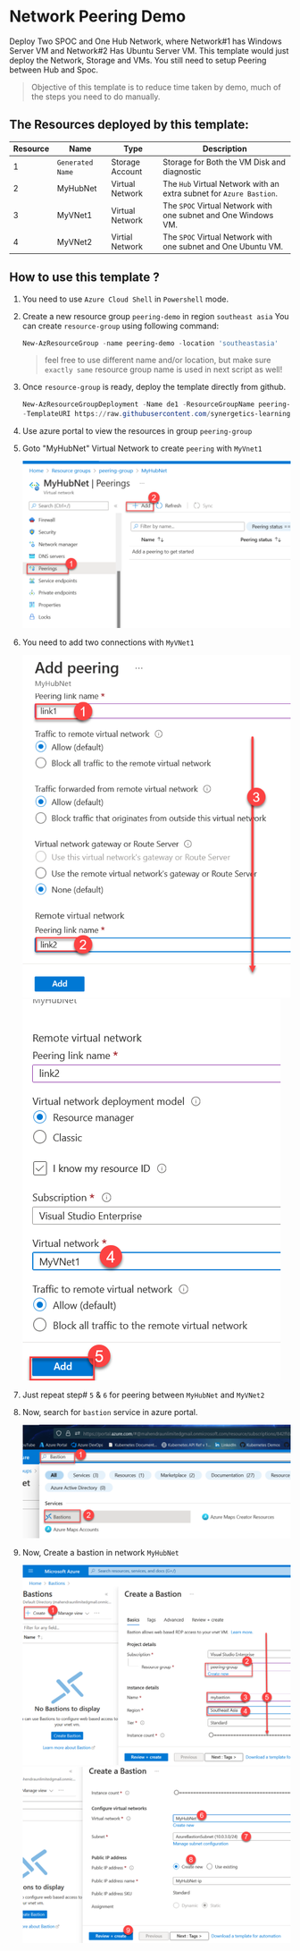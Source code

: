 # Network Peering Demo 

Deploy Two SPOC and One Hub Network, where Network#1 has Windows Server VM and Network#2 Has Ubuntu Server VM. This template would just deploy the Network, Storage and VMs. You still need to setup Peering between Hub and Spoc.

> Objective of this template is to reduce time taken by demo, much of the steps you need to do manually.

## The Resources deployed by this template:

Resource  | Name | Type | Description
----------|------|------|------------
1 | `Generated Name`  | Storage Account | Storage for Both the VM Disk and diagnostic
2 | MyHubNet | Virtual Network | The `Hub` Virtual Network with an extra subnet for `Azure Bastion`.
3 | MyVNet1 | Virtual Network | The `SPOC` Virtual Network with one subnet and One Windows VM.
4 | MyVNet2 | Virtial Network | The `SPOC` Virtual Network with one subnet and One Ubuntu VM.

## How to use this template ?

1. 	You need to use `Azure Cloud Shell` in `Powershell` mode.
2.	Create a new resource group `peering-demo` in region `southeast asia` 
	You can create `resource-group` using following command:

	```powershell
	New-AzResourceGroup -name peering-demo -location 'southeastasia'
	```

	> feel free to use different name and/or location, but make sure `exactly same` resource group name is used in next script as well!

3.	Once `resource-group` is ready, deploy the template directly from github.

	```powershell
	New-AzResourceGroupDeployment -Name de1 -ResourceGroupName peering-group `
	-TemplateURI https://raw.githubusercontent.com/synergetics-learning/arm-templates/main/hub-spoc-network/azuredeploy.json 
	```

4.	Use azure portal to view the resources in group `peering-group`

5.	Goto "MyHubNet" Virtual Network to create `peering` with `MyVnet1`

	![Peering 1](./images/peering-1.png)


6.	You need to add two connections with `MyVNet1`

	![Peering 2](./images/peering-2.png)
	![Peering 3](./images/peering-3.png)

7.	Just repeat step# `5` & `6` for peering between `MyHubNet` and `MyVNet2`

8.	Now, search for `bastion` service in azure portal.

	![Bastion 1](./images/bastion-1.png)

9.	Now, Create a bastion in network `MyHubNet`

	![Bastion 2](./images/bastion-2.png)
	![Bastion 3](./images/bastion-3.png)